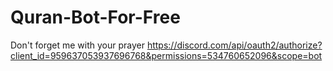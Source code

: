 # Quran-Bot-For-Free
Don't forget me with your prayer
https://discord.com/api/oauth2/authorize?client_id=959637053937696768&permissions=534760652096&scope=bot
